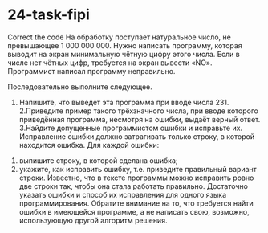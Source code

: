 # 24-task-fipi
Correct the code
 На обработку поступает натуральное число, не превышающее 1 000 000 000. Нужно написать программу, которая выводит на экран минимальную чётную цифру этого числа. Если в числе нет чётных цифр, требуется на экран вывести «NO». Программист написал программу неправильно.
 
 Последовательно выполните следующее.
1. Напишите, что выведет эта программа при вводе числа 231.
2.Приведите пример такого трёхзначного числа, при вводе которого приведённая программа, несмотря на ошибки, выдаёт верный ответ. 
3.Найдите допущенные программистом ошибки и исправьте их. Исправление ошибки должно затрагивать только строку, в которой находится ошибка. Для каждой ошибки:
1) выпишите строку, в которой сделана ошибка;
2) укажите, как исправить ошибку, т.е. приведите правильный вариант строки.
Известно, что в тексте программы можно исправить ровно две строки так, чтобы она стала работать правильно.
Достаточно указать ошибки и способ их исправления для одного языка программирования.
Обратите внимание на то, что требуется найти ошибки в имеющейся программе, а не написать свою, возможно, использующую другой алгоритм решения.

